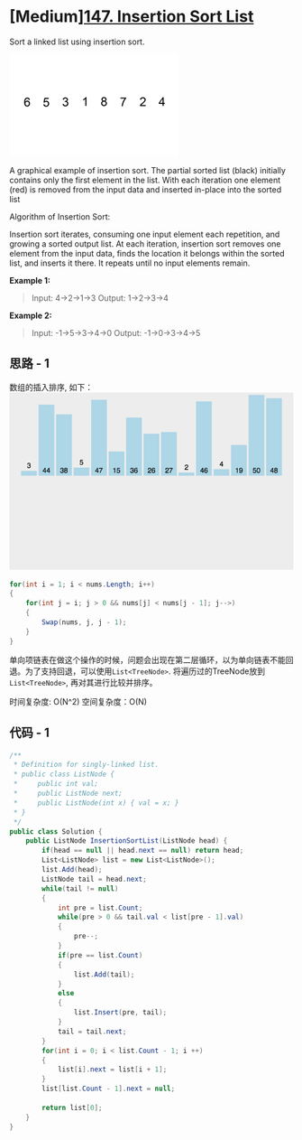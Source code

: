# [Medium][147. Insertion Sort List](https://leetcode.com/problems/insertion-sort-list/)

Sort a linked list using insertion sort.

![img](image/Insertion-sort-example-300px.gif)

A graphical example of insertion sort. The partial sorted list (black) initially contains only the first element in the list.
With each iteration one element (red) is removed from the input data and inserted in-place into the sorted list

Algorithm of Insertion Sort:

Insertion sort iterates, consuming one input element each repetition, and growing a sorted output list.
At each iteration, insertion sort removes one element from the input data, finds the location it belongs within the sorted list, and inserts it there.
It repeats until no input elements remain.

**Example 1:**

> Input: 4->2->1->3
> Output: 1->2->3->4

**Example 2:**

> Input: -1->5->3->4->0
> Output: -1->0->3->4->5

## 思路 - 1

数组的插入排序, 如下：
![img](image/figure2.gif)

```csharp
for(int i = 1; i < nums.Length; i++)
{
    for(int j = i; j > 0 && nums[j] < nums[j - 1]; j-->)
    {
        Swap(nums, j, j - 1);
    }
}
```

单向项链表在做这个操作的时候，问题会出现在第二层循环，以为单向链表不能回退。为了支持回退，可以使用`List<TreeNode>`. 将遍历过的TreeNode放到`List<TreeNode>`, 再对其进行比较并排序。

时间复杂度: O(N^2)
空间复杂度：O(N)

## 代码 - 1

```csharp
/**
 * Definition for singly-linked list.
 * public class ListNode {
 *     public int val;
 *     public ListNode next;
 *     public ListNode(int x) { val = x; }
 * }
 */
public class Solution {
    public ListNode InsertionSortList(ListNode head) {
        if(head == null || head.next == null) return head;
        List<ListNode> list = new List<ListNode>();
        list.Add(head);
        ListNode tail = head.next;
        while(tail != null)
        {
            int pre = list.Count;
            while(pre > 0 && tail.val < list[pre - 1].val)
            {
                pre--;
            }
            if(pre == list.Count)
            {
                list.Add(tail);
            }
            else
            {
                list.Insert(pre, tail);
            }
            tail = tail.next;
        }
        for(int i = 0; i < list.Count - 1; i ++)
        {
            list[i].next = list[i + 1];
        }
        list[list.Count - 1].next = null;

        return list[0];
    }
}
```

